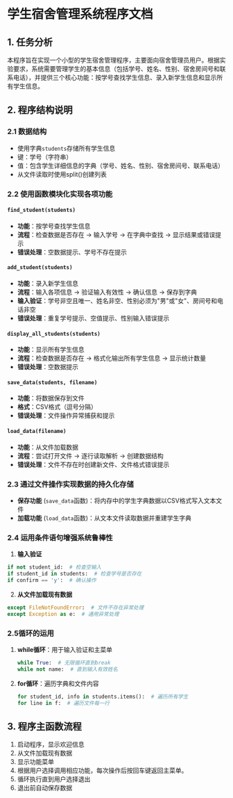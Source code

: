 # 学生宿舍管理系统程序文档

## 1. 任务分析

本程序旨在实现一个小型的学生宿舍管理程序，主要面向宿舍管理员用户。根据实验要求，系统需要管理学生的基本信息（包括学号、姓名、性别、宿舍房间号和联系电话），并提供三个核心功能：按学号查找学生信息、录入新学生信息和显示所有学生信息。


## 2. 程序结构说明

### 2.1 数据结构
- 使用字典`students`存储所有学生信息
- 键：学号（字符串）
- 值：包含学生详细信息的字典（学号、姓名、性别、宿舍房间号、联系电话）
- 从文件读取时使用split()创建列表

### 2.2 使用函数模块化实现各项功能

#### `find_student(students)`
- **功能**：按学号查找学生信息
- **流程**：检查数据是否存在 → 输入学号 → 在字典中查找 → 显示结果或错误提示
- **错误处理**：空数据提示、学号不存在提示

#### `add_student(students)`
- **功能**：录入新学生信息
- **流程**：输入各项信息 → 验证输入有效性 → 确认信息 → 保存到字典
- **输入验证**：学号非空且唯一、姓名非空、性别必须为"男"或"女"、房间号和电话非空
- **错误处理**：重复学号提示、空值提示、性别输入错误提示

#### `display_all_students(students)`
- **功能**：显示所有学生信息
- **流程**：检查数据是否存在 → 格式化输出所有学生信息 → 显示统计数量
- **错误处理**：空数据提示

#### `save_data(students, filename)`
- **功能**：将数据保存到文件
- **格式**：CSV格式（逗号分隔）
- **错误处理**：文件操作异常捕获和提示

#### `load_data(filename)`
- **功能**：从文件加载数据
- **流程**：尝试打开文件 → 逐行读取解析 → 创建数据结构
- **错误处理**：文件不存在时创建新文件、文件格式错误提示

### 2.3 通过文件操作实现数据的持久化存储
- **保存功能** (`save_data`函数)：将内存中的学生字典数据以CSV格式写入文本文件
- **加载功能** (`load_data`函数)：从文本文件读取数据并重建学生字典

### 2.4 运用条件语句增强系统鲁棒性
1.  **输入验证**
  ```python
  if not student_id:  # 检查空输入
  if student_id in students:  # 检查学号是否存在
  if confirm == 'y':  # 确认操作
  ```
2. **从文件加载现有数据**
  ```python
  except FileNotFoundError:  # 文件不存在异常处理
  except Exception as e:  # 通用异常处理
  ```

### 2.5循环的运用

1. **while循环**：用于输入验证和主菜单
   ```python
   while True:  # 无限循环直到break
   while not name:  # 直到输入有效姓名
   ```

2. **for循环**：遍历字典和文件内容
   ```python
   for student_id, info in students.items():  # 遍历所有学生
   for line in f:  # 遍历文件每一行
   ```
## 3. 程序主函数流程
1. 启动程序，显示欢迎信息
2. 从文件加载现有数据
3. 显示功能菜单
4. 根据用户选择调用相应功能，每次操作后按回车键返回主菜单。
5. 循环执行直到用户选择退出
6. 退出前自动保存数据
